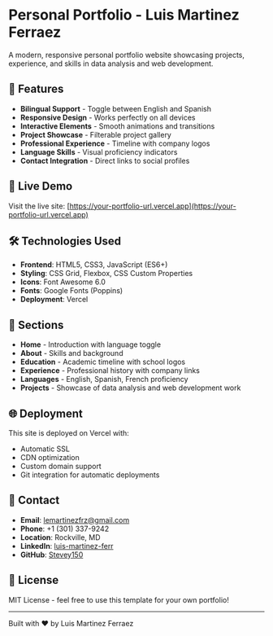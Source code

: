 # Personal Portfolio - Luis Martinez Ferraez

A modern, responsive personal portfolio website showcasing projects, experience, and skills in data analysis and web development.

## 🌟 Features

- **Bilingual Support** - Toggle between English and Spanish
- **Responsive Design** - Works perfectly on all devices
- **Interactive Elements** - Smooth animations and transitions
- **Project Showcase** - Filterable project gallery
- **Professional Experience** - Timeline with company logos
- **Language Skills** - Visual proficiency indicators
- **Contact Integration** - Direct links to social profiles

## 🚀 Live Demo

Visit the live site: [https://your-portfolio-url.vercel.app](https://your-portfolio-url.vercel.app)

## 🛠️ Technologies Used

- **Frontend**: HTML5, CSS3, JavaScript (ES6+)
- **Styling**: CSS Grid, Flexbox, CSS Custom Properties
- **Icons**: Font Awesome 6.0
- **Fonts**: Google Fonts (Poppins)
- **Deployment**: Vercel

## 📱 Sections

- **Home** - Introduction with language toggle
- **About** - Skills and background
- **Education** - Academic timeline with school logos
- **Experience** - Professional history with company links
- **Languages** - English, Spanish, French proficiency
- **Projects** - Showcase of data analysis and web development work

## 🌐 Deployment

This site is deployed on Vercel with:
- Automatic SSL
- CDN optimization
- Custom domain support
- Git integration for automatic deployments

## 📧 Contact

- **Email**: lemartinezfrz@gmail.com
- **Phone**: +1 (301) 337-9242
- **Location**: Rockville, MD
- **LinkedIn**: [luis-martinez-ferr](https://www.linkedin.com/in/luis-martinez-ferr/)
- **GitHub**: [Stevey150](https://github.com/Stevey150)

## 📄 License

MIT License - feel free to use this template for your own portfolio!

---

Built with ❤️ by Luis Martinez Ferraez
